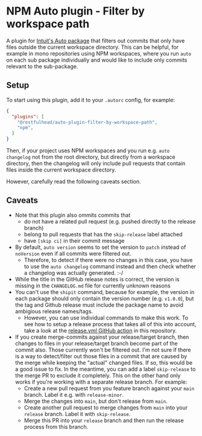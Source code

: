 # NPM Auto plugin - Filter by workspace path

A plugin for [Intuit's Auto package](https://github.com/intuit/auto) that filters out commits that only have files outside the current 
workspace directory. This can be helpful, for example in mono repositories using NPM workspaces, where you run `auto` on each sub package 
individually and would like to include only commits relevant to the sub-package.

## Setup

To start using this plugin, add it to your `.autorc` config, for example:

```json
{
  "plugins": [
    "@restfulhead/auto-plugin-filter-by-workspace-path",
    "npm",
  ]
}
```

Then, if your project uses NPM workspaces and you run e.g. `auto changelog` not from the root directory, but directly from a workspace
directory, then the changelog will only include pull requests that contain files inside the current workspace directory.

However, carefully read the following caveats section.

## Caveats

* Note that this plugin also ommits commits that
  * do not have a related pull request (e.g. pushed directly to the release branch)
  * belong to pull requests that has the `skip-release` label attached
  * have `[skip ci]` in their commit message
* By default, `auto version` seems to set the version to `patch` instead of `noVersion` even if all commits were filtered out.
  * Therefore, to detect if there were no changes in this case, you have to use the `auto changelog` command instead and then check whether
    a changelog was actually generated. :-/
* While the title in the GitHub release notes is correct, the version is missing in the `CHANGELOG.md` file for currently unknown reasons
* You can't use the `shipit` command, because for example, the version in each package should only contain the version number 
  (e.g. `v1.0.0`), but the tag and Github release must include the package name to avoid ambigious release names/tags.
  * However, you can use individual commands to make this work. To see how to setup a release process that takes all of this into account, 
    take a look at the [release.yml GitHub action](../../.github/workflows/release.yml) in this repository.
* If you create merge-commits against your release/target branch, then changes to files in your release/target branch become part of the 
  commit also. Those currently won't be filtered out. I'm not sure if there is a way to detect/filter out those files in a commit that 
  are caused by the merge while keeping the "actual" changed files. If so, this would be a good issue to fix. In the meantime, you can add 
  a label `skip-release` to the merge PR to exclude it completely. This on the other hand only works if you're working with a separate 
  release branch. For example:
  * Create a new pull request from you feature branch against your `main` branch. Label it e.g. with `release-minor`.
  * Merge the changes into `main`, but don't release from `main`.
  * Create another pull request to merge changes from `main` into your `release` branch. Label it with `skip-release`.
  * Merge this PR into your `release` branch and then run the release process from this branch.
